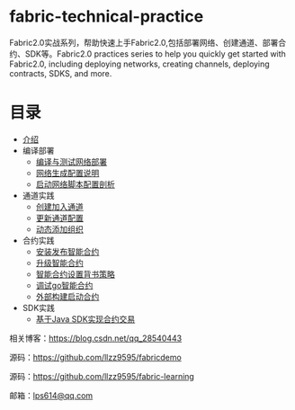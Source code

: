 # fabric-technical-practice
Fabric2.0实战系列，帮助快速上手Fabric2.0,包括部署网络、创建通道、部署合约、SDK等。Fabric2.0 practices series to help you quickly get started with Fabric2.0, including deploying networks, creating channels, deploying contracts, SDKS, and more.

# 目录

* [介绍](README.md)
* 编译部署
   * [编译与测试网络部署](docs/chap1.md)
   * [网络生成配置说明](docs/chap2.md)
   * [启动网络脚本配置剖析](docs/chap3.md)
* 通道实践
   * [创建加入通道](docs/chap4.md)
   * [更新通道配置](docs/chap5.md)
   * [动态添加组织](docs/chap6.md)
* 合约实践
   * [安装发布智能合约](docs/chap7.md)
   * [升级智能合约](docs/chap8.md)
   * [智能合约设置背书策略](docs/chap9.md)
   * [调试go智能合约](docs/chap10.md)
   * [外部构建启动合约](docs/chap11.md)
* SDK实践
    * [基于Java SDK实现合约交易](docs/chap12.md)





相关博客：https://blog.csdn.net/qq_28540443

源码：https://github.com/llzz9595/fabricdemo

源码：https://github.com/llzz9595/fabric-learning

邮箱：lps614@qq.com

